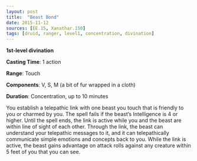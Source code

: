 ```yaml
---
layout: post
title:  "Beast Bond"
date: 2015-11-12
sources: [EE.15, Xanathar.150]
tags: [druid, ranger, level1, concentration, divination]
---
```


**1st-level divination**

**Casting Time**: 1 action

**Range**: Touch

**Components**: V, S, M (a bit of fur wrapped in a cloth)

**Duration**: Concentration, up to 10 minutes

You establish a telepathic link with one beast you touch that is friendly to you or charmed by you. The spell fails if the beast’s Intelligence is 4 or higher. Until the spell ends, the link is active while you and the beast are within line of sight of each other. Through the link, the beast can understand your telepathic messages to it, and it can telepathically communicate simple emotions and concepts back to you. While the link is active, the beast gains advantage on attack rolls against any creature within 5 feet of you that you can see.
